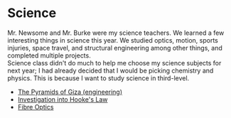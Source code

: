 <html>
  <h1>Science</h1>
  <body>  
    <p>Mr. Newsome and Mr. Burke were my science teachers. We learned a few interesting things in science this year. We studied optics, motion, sports injuries, space travel, and structural engineering among other things, and completed multiple projects.<br>Science class didn't do much to help me choose my science subjects for next year; I had already decided that I would be picking chemistry and physics. This is because I want to study science in third-level.</p>
    <ul>
      <li><a href = "" target = "_blank">The Pyramids of Giza (engineering)</a></li>
      <li><a href = "" target = "_blank">Investigation into Hooke's Law</a></li>
      <li><a href = "" target = "_blank">Fibre Optics</a></li>
    </ul>
  </body>
</html>
